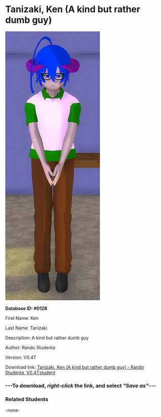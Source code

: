 # Tanizaki, Ken (A kind but rather dumb guy)

<img src="Files/Tanizaki, Ken (A kind but rather dumb guy).png" title="Tanizaki, Ken (A kind but rather dumb guy) - Rando Studenta, V0.47">

**Database ID: #0128**

First Name: Ken

Last Name: Tanizaki

Description: A kind but rather dumb guy

Author: Rando Studenta

Version: V0.47

Download link: <a href="https://raw.githubusercontent.com/Arbiter1223/Daigaku-Gurashi-Custom-Students/master/Students/Files/Tanizaki%2C%20Ken%20(A%20kind%20but%20rather%20dumb%20guy)%20-%20Rando%20Studenta%2C%20V0.47.student">Tanizaki, Ken (A kind but rather dumb guy) - Rando Studenta, V0.47.student</a>

### ---**To download, _right-click_ the link, and select _"Save as"_**---

### Related Students

-none-
